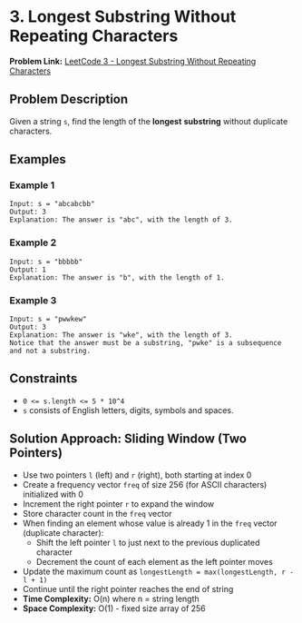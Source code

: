 # 3. Longest Substring Without Repeating Characters

**Problem Link:** [LeetCode 3 - Longest Substring Without Repeating Characters](https://leetcode.com/problems/longest-substring-without-repeating-characters/description/)

## Problem Description

Given a string `s`, find the length of the **longest** **substring** without duplicate characters.

## Examples

### Example 1
```
Input: s = "abcabcbb"
Output: 3
Explanation: The answer is "abc", with the length of 3.
```

### Example 2
```
Input: s = "bbbbb"
Output: 1
Explanation: The answer is "b", with the length of 1.
```

### Example 3
```
Input: s = "pwwkew"
Output: 3
Explanation: The answer is "wke", with the length of 3.
Notice that the answer must be a substring, "pwke" is a subsequence and not a substring.
```

## Constraints

- `0 <= s.length <= 5 * 10^4`
- `s` consists of English letters, digits, symbols and spaces.

## Solution Approach: Sliding Window (Two Pointers)

- Use two pointers `l` (left) and `r` (right), both starting at index 0
- Create a frequency vector `freq` of size 256 (for ASCII characters) initialized with 0
- Increment the right pointer `r` to expand the window
- Store character count in the `freq` vector
- When finding an element whose value is already 1 in the `freq` vector (duplicate character):
  - Shift the left pointer `l` to just next to the previous duplicated character
  - Decrement the count of each element as the left pointer moves
- Update the maximum count as `longestLength = max(longestLength, r - l + 1)`
- Continue until the right pointer reaches the end of string
- **Time Complexity:** O(n) where n = string length
- **Space Complexity:** O(1) - fixed size array of 256